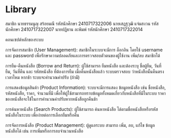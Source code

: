 # Library

สมาชิก
นายธรรมนูญ สร้อยมณี
รหัสนักศึกษา 2410717322006
นายเสฎฐวุฒิ แจ่มสงวน
รหัสนักศึกษา 2410717322007
นายปฏิธาน ละพิมพ์
รหัสนักศึกษา 2410717322014

คอนเซปต์หลักของระบบ

การจัดการสมาชิก (User Management):
สมาชิกในระบบจะมีการ ล็อกอิน โดยใช้ username และ password เพื่อรักษาความปลอดภัยและการตรวจสอบตัวตนของผู้ใช้งาน  เพิ่ม/ลบ สมาชิกได้ 

การยืม-คืนหนังสือ (Borrow and Return):
ผู้ใช้สามารถ ยืมหนังสือ และต้องระบุ ชื่อผู้ยืม, วันที่ยืม, วันที่คืน และ รหัสหนังสือ ที่ต้องการยืม
เมื่อคืนหนังสือแล้ว ระบบตรวจสอบ ว่าหนังสือนั้นคืนตรงเวลาไหม หากช้า ระบบจะคำนวณค่าปรับ (ถ้ามี)

การแสดงข้อมูลสินค้า (Product Information):
ระบบจะมีการแสดง ข้อมูลหนังสือ เช่น ชื่อหนังสือ, รหัสหนังสือ, ราคา, จำนวนที่มี เพื่อให้ผู้ใช้สามารถทราบข้อมูลทั้งหมดเกี่ยวกับหนังสือที่มีในระบบ
ราคา ของหนังสือจะใช้ในการคำนวณค่าปรับหากหนังสือถูกคืนช้า

การค้นหาหนังสือ (Search Products):
ผู้ใช้สามารถ ค้นหาหนังสือ ได้ตามชื่อหนังสือหรือรหัสหนังสือในระบบ เพื่อง่ายต่อการเลือกยืมหรือคืน

การจัดการหนังสือ (Product Management):
ผู้ดูแลระบบ สามารถ เพิ่ม, ลบ, แก้ไข ข้อมูลหนังสือได้ เช่น การเพิ่มหรือการลบจำนวนหนังสือ
